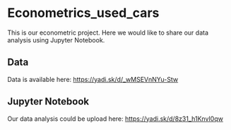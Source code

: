 # Econometrics_used_cars
This is our econometric project. Here we would like to share our data analysis using Jupyter Notebook.
<br>

## Data
Data is available here: https://yadi.sk/d/_wMSEVnNYu-Stw
<br>

## Jupyter Notebook
Our data analysis could be upload here: https://yadi.sk/d/8z31_h1KnvI0qw
